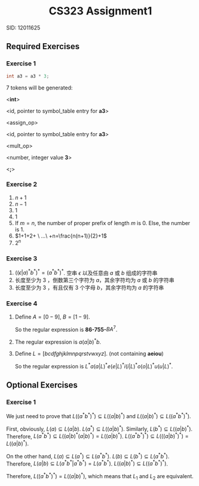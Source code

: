 # <center>CS323 Assignment1

SID: 12011625

## Required Exercises

### Exercise 1

```cpp
int a3 = a3 * 3;
```

7 tokens will be generated:

<**int**>

<id, pointer to symbol_table entry for **a3**>

<assign_op>

<id, pointer to symbol_table entry for **a3**>

<mult_op>

<number, integer value **3**>

<**;**>



### Exercise 2

1. $n+1$
2. $n-1$
3. $1$
4. $1$
5. If $m=n$, the number of proper prefix of length $m$ is $0$. Else, the number is $1$.
6. $1+1+2+ \ ...\ +n=\frac{n(n+1)}{2}+1$
7. $2^n$



### Exercise 3

1. $((ϵ|a)^*b^*)^*=(a^*b^*)^*$. 空串 $ϵ$ 以及任意由 $a$ 或 $b$ 组成的字符串
2. 长度至少为 $3$ ，倒数第三个字符为 $a$，其余字符均为 $a$ 或 $b$ 的字符串
3. 长度至少为 $3$ ，有且仅有 $3$ 个字母 $b$，其余字符均为 $a$ 的字符串



### Exercise 4

1. Define $A=[0-9]$, $B=[1-9]$.

   So the regular expression is **86-755-**$BA^7$.

2. The regular expression is $a(a|b)^*b$.

3. Define $L=[bcdfghjklmnpqrstvwxyz]$. (not containing **aeiou**)

   So the regular expression is $L^*a(a|L)^*e(e|L)^*i(i|L)^*o(o|L)^*u(u|L)^*$.



## Optional Exercises

### Exercise 1

We just need to prove that $L((a^*b^*)^*)\subseteq L((a|b)^*)$ and $L((a|b)^*)\subseteq L((a^*b^*)^*)$.

First, obviously, $L(a)\subseteq L(a|b)$. $L(a^*)\subseteq L((a|b)^*)$. Similarly, $L(b^*)\subseteq L((a|b)^*)$. Therefore, $L(a^*b^*)\subseteq L((a|b)^*(a|b)^*)=L((a|b)^*)$. $L((a^*b^*)^*)\subseteq L(((a|b)^*)^*)=L((a|b)^*)$.

On the other hand, $L(a)\subseteq L(a^*)\subseteq L(a^*b^*)$. $L(b)\subseteq L(b^*)\subseteq L(a^*b^*)$. Therefore, $L(a|b)\subseteq L(a^*b^*|a^*b^*)=L(a^*b^*)$. $L((a|b)^*)\subseteq L((a^*b^*)^*)$.

Therefore, $L((a^*b^*)^*)=L((a|b)^*)$, which means that $L_1$ and $L_2$ are equivalent.
